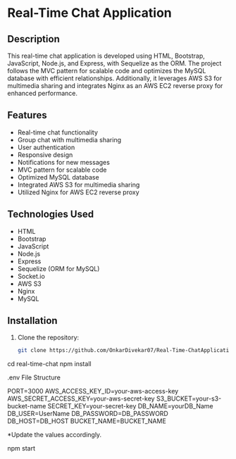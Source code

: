 # Real-Time Chat Application

## Description

This real-time chat application is developed using HTML, Bootstrap, JavaScript, Node.js, and Express, with Sequelize as the ORM. 
The project follows the MVC pattern for scalable code and optimizes the MySQL database with efficient relationships. Additionally, 
it leverages AWS S3 for multimedia sharing and integrates Nginx as an AWS EC2 reverse proxy for enhanced performance.

## Features

- Real-time chat functionality
- Group chat with multimedia sharing
- User authentication
- Responsive design
- Notifications for new messages
- MVC pattern for scalable code
- Optimized MySQL database
- Integrated AWS S3 for multimedia sharing
- Utilized Nginx for AWS EC2 reverse proxy

## Technologies Used

- HTML
- Bootstrap
- JavaScript
- Node.js
- Express
- Sequelize (ORM for MySQL)
- Socket.io
- AWS S3
- Nginx
- MySQL

## Installation

1. Clone the repository:

   ```bash
   git clone https://github.com/OnkarDivekar07/Real-Time-ChatApplication.git
cd real-time-chat
npm install


.env File Structure

PORT=3000
AWS_ACCESS_KEY_ID=your-aws-access-key
AWS_SECRET_ACCESS_KEY=your-aws-secret-key
S3_BUCKET=your-s3-bucket-name
SECRET_KEY=your-secret-key
DB_NAME=yourDB_Name
DB_USER=UserName
DB_PASSWORD=DB_PASSWORD
DB_HOST=DB_HOST
BUCKET_NAME=BUCKET_NAME

*Update the values accordingly.

npm start
